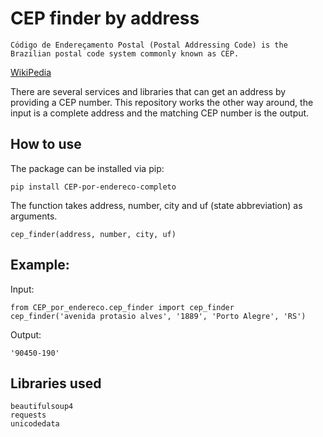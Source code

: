 # CEP finder by address

```
Código de Endereçamento Postal (Postal Addressing Code) is the
Brazilian postal code system commonly known as CEP.
```
[WikiPedia](https://en.wikipedia.org/wiki/C%C3%B3digo_de_Endere%C3%A7amento_Postal)

There are several services and libraries that can get an address by providing a CEP number. This repository works the other way around, the input is a complete address and the matching CEP number is the output.

## How to use

The package can be installed via pip:

```
pip install CEP-por-endereco-completo
```

The function takes address, number, city and uf (state abbreviation) as arguments.

```
cep_finder(address, number, city, uf)
```

## Example:

Input:
```
from CEP_por_endereco.cep_finder import cep_finder
cep_finder('avenida protasio alves', '1889', 'Porto Alegre', 'RS')
```

Output:
```
'90450-190'
```

## Libraries used
``` 
beautifulsoup4
requests
unicodedata
```